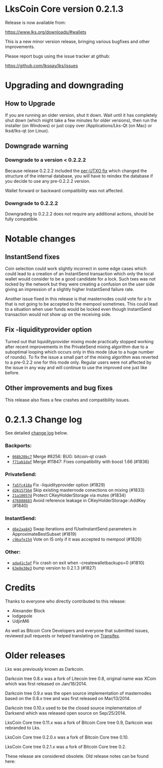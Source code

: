 LksCoin Core version 0.2.1.3
==========================

Release is now available from:

  <https://www.lks.org/downloads/#wallets>

This is a new minor version release, bringing various bugfixes and other
improvements.

Please report bugs using the issue tracker at github:

  <https://github.com/lkspay/lks/issues>


Upgrading and downgrading
=========================

How to Upgrade
--------------

If you are running an older version, shut it down. Wait until it has completely
shut down (which might take a few minutes for older versions), then run the
installer (on Windows) or just copy over /Applications/Lks-Qt (on Mac) or
lksd/lks-qt (on Linux).

Downgrade warning
-----------------

### Downgrade to a version < 0.2.2.2

Because release 0.2.2.2 included the [per-UTXO fix](release-notes/lks/release-notes-0.2.2.2.md#per-utxo-fix)
which changed the structure of the internal database, you will have to reindex
the database if you decide to use any pre-0.2.2.2 version.

Wallet forward or backward compatibility was not affected.

### Downgrade to 0.2.2.2

Downgrading to 0.2.2.2 does not require any additional actions, should be
fully compatible.

Notable changes
===============

InstantSend fixes
-----------------

Coin selection could work slightly incorrect in some edge cases which could
lead to a creation of an InstantSend transaction which only the local wallet
would consider to be a good candidate for a lock. Such txes was not locked by
the network but they were creating a confusion on the user side giving an
impression of a slightly higher InstantSend failure rate.

Another issue fixed in this release is that masternodes could vote for a tx
that is not going to be accepted to the mempool sometimes. This could lead to
a situation when user funds would be locked even though InstantSend transaction
would not show up on the receiving side.

Fix -liquidityprovider option
-----------------------------

Turned out that liquidityprovider mixing mode practically stopped working after
recent improvements in the PrivateSend mixing algorithm due to a suboptimal
looping which occurs only in this mode (due to a huge number of rounds). To fix
the issue a small part of the mixing algorithm was reverted to a pre-0.2.2 one
for this mode only. Regular users were not affected by the issue in any way and
will continue to use the improved one just like before.

Other improvements and bug fixes
--------------------------------

This release also fixes a few crashes and compatibility issues.


0.2.1.3 Change log
===================

See detailed [change log](https://github.com/lkspay/lks/compare/v0.2.1.3...lkspay:v0.2.1.3) below.

### Backports:
- [`068b20bc7`](https://github.com/lkspay/lks/commit/068b20bc7) Merge #8256: BUG: bitcoin-qt crash
- [`f71ab1daf`](https://github.com/lkspay/lks/commit/f71ab1daf) Merge #11847: Fixes compatibility with boost 1.66 (#1836)

### PrivateSend:
- [`fa5fc418a`](https://github.com/lkspay/lks/commit/fa5fc418a) Fix -liquidityprovider option (#1829)
- [`d261575b4`](https://github.com/lkspay/lks/commit/d261575b4) Skip existing masternode conections on mixing (#1833)
- [`21a10057d`](https://github.com/lkspay/lks/commit/21a10057d) Protect CKeyHolderStorage via mutex (#1834)
- [`476888683`](https://github.com/lkspay/lks/commit/476888683) Avoid reference leakage in CKeyHolderStorage::AddKey (#1840)

### InstantSend:
- [`d6e2aa843`](https://github.com/lkspay/lks/commit/d6e2aa843) Swap iterations and fUseInstantSend parameters in ApproximateBestSubset (#1819)
- [`c9bafe154`](https://github.com/lkspay/lks/commit/c9bafe154) Vote on IS only if it was accepted to mempool (#1826)

### Other:
- [`ada41c3af`](https://github.com/lkspay/lks/commit/ada41c3af) Fix crash on exit when -createwalletbackups=0 (#1810)
- [`63e0e30e3`](https://github.com/lkspay/lks/commit/63e0e30e3) bump version to 0.2.1.3 (#1827)

Credits
=======

Thanks to everyone who directly contributed to this release:

- Alexander Block
- lodgepole
- UdjinM6

As well as Bitcoin Core Developers and everyone that submitted issues,
reviewed pull requests or helped translating on
[Transifex](https://www.transifex.com/projects/p/lks/).


Older releases
==============

Lks was previously known as Darkcoin.

Darkcoin tree 0.8.x was a fork of Litecoin tree 0.8, original name was XCoin
which was first released on Jan/18/2014.

Darkcoin tree 0.9.x was the open source implementation of masternodes based on
the 0.8.x tree and was first released on Mar/13/2014.

Darkcoin tree 0.10.x used to be the closed source implementation of Darksend
which was released open source on Sep/25/2014.

LksCoin Core tree 0.11.x was a fork of Bitcoin Core tree 0.9,
Darkcoin was rebranded to Lks.

LksCoin Core tree 0.2.0.x was a fork of Bitcoin Core tree 0.10.

LksCoin Core tree 0.2.1.x was a fork of Bitcoin Core tree 0.2.

These release are considered obsolete. Old release notes can be found here:

<!-- - [v0.2.2.2](release-notes/lks/release-notes-0.2.2.2.md) released Dec/17/2017
- [v0.2.2](release-notes/lks/release-notes-0.2.2.md) released Nov/08/2017
- [v0.2.1](release-notes/lks/release-notes-0.2.1.md) released Feb/06/2017
- [v0.2.0](release-notes/lks/release-notes-0.2.0.md) released Jun/15/2015
- [v0.11.2](release-notes/lks/release-notes-0.11.2.md) released Mar/04/2015
- [v0.11.1](release-notes/lks/release-notes-0.11.1.md) released Feb/10/2015
- [v0.11.0](release-notes/lks/release-notes-0.11.0.md) released Jan/15/2015
- [v0.10.x](release-notes/lks/release-notes-0.10.0.md) released Sep/25/2014
- [v0.9.x](release-notes/lks/release-notes-0.9.0.md) released Mar/13/2014 -->

